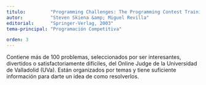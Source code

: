 ```yaml
---
titulo:         "Programming Challenges: The Programming Contest Training Manual"
autor:          "Steven Skiena &amp; Miguel Revilla"
editorial:      "Springer-Verlag, 2003"
tema-principal: "Programación Competitiva"

orden: 3
---
```

Contiene más de 100 problemas, seleccionados por ser interesantes, divertidos o satisfactoriamente difíciles, del Online Judge de la Universidad de Valladolid (UVa). Están organizados por temas y tiene suficiente información para darte un idea de como resolverlos.